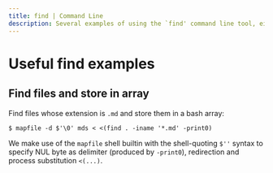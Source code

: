 ```yaml
---
title: find | Command Line
description: Several examples of using the `find' command line tool, either by itself or in combination with other commands.
---
```


# Useful find examples

Find files and store in array
-----------------------------

Find files whose extension is `.md` and store them in a bash array:

```shell-session
$ mapfile -d $'\0' mds < <(find . -iname '*.md' -print0)
```

We make use of the `mapfile` shell builtin with the shell-quoting `$''` syntax to specify NUL byte as delimiter (produced by `-print0`), redirection and process substitution `<(...)`.

